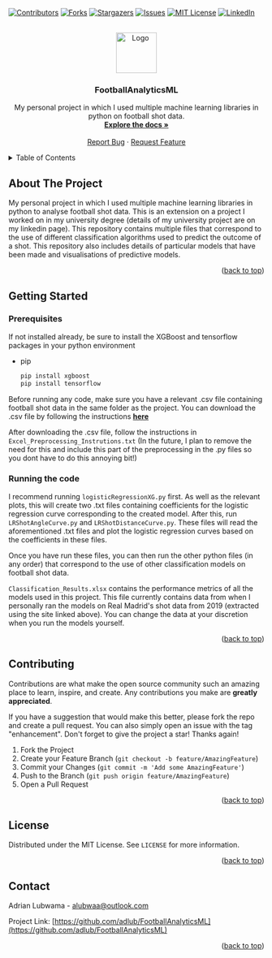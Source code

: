 [![Contributors][contributors-shield]][contributors-url]
[![Forks][forks-shield]][forks-url]
[![Stargazers][stars-shield]][stars-url]
[![Issues][issues-shield]][issues-url]
[![MIT License][license-shield]][license-url]
[![LinkedIn][linkedin-shield]][linkedin-url]

<!-- PROJECT LOGO -->
<br />
<div align="center"> 
  <a href="https://github.com/adlub/FootballAnalyticsML">
    <img src="https://media.licdn.com/dms/image/sync/D4D27AQEgQKcKqcoX3w/articleshare-shrink_800/0/1699567958368?e=1700780400&v=beta&t=FLe7BLhRdtcptp85BzoHaBZwMPaKlEY5IRArwj88oSg" alt="Logo" width="80" height="80">
  </a>

<h3 align="center">FootballAnalyticsML</h3>

  <p align="center">
    My personal project in which I used multiple machine learning libraries in python on football shot data.
    <br />
    <a href="https://github.com/adlub/FootballAnalyticsML"><strong>Explore the docs »</strong></a>
    <br />
    <br />
    <a href="https://github.com/adlub/FootballAnalyticsML/issues">Report Bug</a>
    ·
    <a href="https://github.com/adlub/FootballAnalyticsML/issues">Request Feature</a>
  </p>
</div>


<!-- TABLE OF CONTENTS -->
<details>
  <summary>Table of Contents</summary>
  <ol>
    <li>
      <a href="#about-the-project">About The Project</a>
      <ul>
      </ul>
    </li>
    <li>
      <a href="#getting-started">Getting Started</a>
      <ul>
        <li><a href="#prerequisites">Prerequisites</a></li>
        <li><a href="#running-the-code">Running the code</a></li>
      </ul>
    </li>
    <li><a href="#contributing">Contributing</a></li>
    <li><a href="#license">License</a></li>
    <li><a href="#contact">Contact</a></li>
  </ol>
</details>

<!-- ABOUT THE PROJECT -->
## About The Project
My personal project in which I used multiple machine learning libraries in python to analyse football shot data. This is an extension on a project I worked on in my university degree (details of my university project are on my linkedin page). This repository contains multiple files that correspond to the use of different classification algorithms used to predict the outcome of a shot. This repository also includes details of particular models that have been made and visualisations of predictive models. 
<p align="right">(<a href="#readme-top">back to top</a>)</p>

<!-- GETTING STARTED -->
## Getting Started

### Prerequisites

If not installed already, be sure to install the XGBoost and tensorflow packages in your python environment
* pip
  ```sh
  pip install xgboost
  pip install tensorflow
  ```
Before running any code, make sure you have a relevant .csv file containing football shot data in the same folder as the project. You can download the .csv file by following the instructions [**here**](https://sagnikdas1.medium.com/extract-seasonal-shot-data-for-one-team-from-understat-in-r-8686d7224376)

After downloading the .csv file, follow the instructions in `Excel_Preprocessing_Instrutions.txt` (In the future, I plan to remove the need for this and include this part of the preprocessing in the .py files so you dont have to do this annoying bit!)

### Running the code

I recommend running `logisticRegressionXG.py` first. As well as the relevant plots, this will create two .txt files containing coefficients for the logistic regression curve corresponding to the created model. After this, run `LRShotAngleCurve.py` and `LRShotDistanceCurve.py`. These files will read the aforementioned .txt files and plot the logistic regression curves based on the coefficients in these files.

Once you have run these files, you can then run the other python files (in any order) that correspond to the use of other classification models on football shot data. 

`Classification_Results.xlsx` contains the performance metrics of all the models used in this project. This file currently contains data from when I personally ran the models on Real Madrid's shot data from 2019 (extracted using the site linked above). You can change the data at your discretion when you run the models yourself.

<p align="right">(<a href="#readme-top">back to top</a>)</p>

<!-- CONTRIBUTING -->
## Contributing

Contributions are what make the open source community such an amazing place to learn, inspire, and create. Any contributions you make are **greatly appreciated**.

If you have a suggestion that would make this better, please fork the repo and create a pull request. You can also simply open an issue with the tag "enhancement".
Don't forget to give the project a star! Thanks again!

1. Fork the Project
2. Create your Feature Branch (`git checkout -b feature/AmazingFeature`)
3. Commit your Changes (`git commit -m 'Add some AmazingFeature'`)
4. Push to the Branch (`git push origin feature/AmazingFeature`)
5. Open a Pull Request

<p align="right">(<a href="#readme-top">back to top</a>)</p>

<!-- LICENSE -->
## License

Distributed under the MIT License. See `LICENSE` for more information.

<p align="right">(<a href="#readme-top">back to top</a>)</p>

<!-- CONTACT -->
## Contact

Adrian Lubwama - alubwaa@outlook.com

Project Link: [https://github.com/adlub/FootballAnalyticsML](https://github.com/adlub/FootballAnalyticsML)

<p align="right">(<a href="#readme-top">back to top</a>)</p>


<!-- MARKDOWN LINKS & IMAGES -->
<!-- https://www.markdownguide.org/basic-syntax/#reference-style-links -->
[contributors-shield]: https://img.shields.io/github/contributors/adlub/FootballAnalyticsML.svg?style=for-the-badge
[contributors-url]: https://github.com/adlub/FootballAnalyticsML/graphs/contributors
[forks-shield]: https://img.shields.io/github/forks/adlub/FootballAnalyticsML.svg?style=for-the-badge
[forks-url]: https://github.com/adlub/FootballAnalyticsML/network/members
[stars-shield]: https://img.shields.io/github/stars/adlub/FootballAnalyticsML.svg?style=for-the-badge
[stars-url]: https://github.com/adlub/FootballAnalyticsML/stargazers
[issues-shield]: https://img.shields.io/github/issues/adlub/FootballAnalyticsML.svg?style=for-the-badge
[issues-url]: https://github.com/adlub/FootballAnalyticsML/issues
[license-shield]: https://img.shields.io/github/license/adlub/FootballAnalyticsML.svg?style=for-the-badge
[license-url]: https://github.com/adlub/FootballAnalyticsML/blob/main/LICENSE
[linkedin-shield]: https://img.shields.io/badge/-LinkedIn-black.svg?style=for-the-badge&logo=linkedin&colorB=555
[linkedin-url]: https://linkedin.com/in/adrian-lubwama-72506a244/
